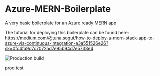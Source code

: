 # Azure-MERN-Boilerplate
A very basic boilerplate for an Azure ready MERN app

The tutorial for deploying this boilerplate can be found here:
https://medium.com/@tuna.sogut/how-to-deploy-a-mern-stack-app-to-azure-via-continuous-integration-a3a551526e26?sk=0fc4fa9d7c7072ad7e95b94d7e5733e4


![Production build](https://github.com/freddysilber/potsbarback/workflows/Build%20and%20deploy%20Node.js%20app%20to%20Azure%20Web%20App%20-%20potsbarbak/badge.svg?branch=azure-dev)

prod test